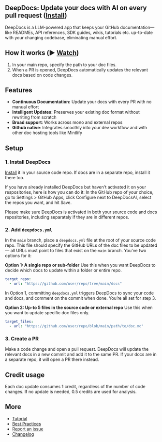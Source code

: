 ## DeepDocs: Update your docs with AI on every pull request ([Install](https://github.com/marketplace/deepdocsai))
<!--  -->
DeepDocs is a LLM-powered app that keeps your GitHub documentation—like READMEs, API references, SDK guides, wikis, tutorials etc. up-to-date with your changing codebase, eliminating manual effort.


## How it works (▶️ [Watch](https://rb.gy/5jj1yp))
<!--  -->
1. In your main repo, specify the path to your doc files.
2. When a PR is opened, DeepDocs automatically updates the relevant docs based on code changes.
  

## Features
<!--  -->
- **Continuous Documentation:** Update your docs with every PR with no manual effort
- **Intelligent Updates:** Preserves your existing doc format without rewriting from scratch 
- **Broad support**: Works across mono and external repos
- **Github native**: Integrates smoothly into your dev workflow and with other doc hosting tools like Mintlify


## Setup
<!--  -->
### 1. Install DeepDocs  
[Install](https://github.com/marketplace/deepdocsai) it in your source code repo. If docs are in a separate repo, install it there too.

If you have already installed DeepDocs but haven't activated it on your respositories, here is how you can do it: In the GitHub repo of your choice, go to Settings > GitHub Apps, click Configure next to DeepDocsAI, select the repos you want, and hit Save. 

Please make sure DeepDocs is activated in both your source code and docs repositories, including separately if they are in different repos.

### 2. Add `deepdocs.yml`  
In the `main` branch, place a `deepdocs.yml` file at the root of your source code repo. This file should specify the GitHub URLs of the doc files to be updated — all URLs must point to files that exist on the `main` branch. You've two options for it:

**Option 1: A single repo or sub-folder**
Use this when you want DeepDocs to decide which docs to update within a folder or entire repo.
```yaml
target_repo:
  - url: "https://github.com/user/repo/tree/main/docs"
```
In Option 1, committing `deepdocs.yml` triggers DeepDocs to sync your code and docs, and comment on the commit when done. You’re all set for step 3.


**Option 2: Up-to 5 files in the source code or external repo**
Use this when you want to update specific doc files only.
```yaml
target_files:
  - url: "https://github.com/user/repo/blob/main/path/to/doc.md"
```


### 3. Create a PR
Make a code change and open a pull request. DeepDocs will update the relevant docs in a new commit and add it to the same PR. If your docs are in a separate repo, it will open a PR there instead.

## Credit usage
<!-- -->
Each doc update consumes 1 credit, regardless of the number of code changes. If no update is needed, 0.5 credits are used for analysis.

## More
<!-- -->
- [Tutorial](https://drive.google.com/file/d/1sCdnSdBkNu6D8PDAbc4qnvi0m_secmH3/view)
- [Best Practices](https://github.com/DeepDocsAI/Deep-docs/blob/main/Best_Practices.md)
- [Report an issue](https://github.com/DeepDocsAI/Deep-docs/issues)
- [Changelog](https://github.com/DeepDocsAI/Deep-docs/blob/main/Changelog.md)

